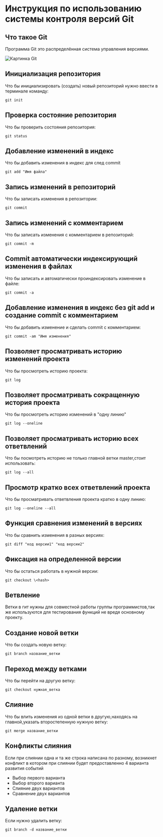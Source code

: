# **Инструкция по использованию системы контроля версий Git**

## Что такое Git

Программа Git это распределённая система управления версиями.

![Картинка Git](123.jpeg)

## Инициализация репозитория 

Что бы инициализировать (создать) новый репозиторий нужно ввести в терминале команду:
    
    git init

## Проверка состояние репозитория

Что бы проверить состояния репозитория:

    git status

## Добавление изменений в индекс

Что бы добавить изменения в индекс для след commit 

    git add "Имя файла"

## Запись изменений в репозиторий

Что бы записать изменения в репозитории:

    git commit 

## Запись изменений с комментарием

Что бы записать изменения с комментарием в репозиторий:

    git commit -m

## Commit автоматически индексирующий изменения в файлах

Что бы записать и автоматически проиндексировать изменение в файле:


    git commit -a

## Добавление изменения в индекс без git add и создание commit с комментарием

Что бы добавить изменение и сделать commit с комментарием:

    git commit -am "Имя изменения"

## Позволяет просматривать историю изменений проекта

Что бы просмотреть историю проекта:

    git log

## Позволяет просматривать сокращенную история проекта

Что бы просмотреть историю изменений в "одну линию"

    git log --oneline

## Позволяет просматривать историю всех ответвлений 

Что бы посмотреть историю не только главной ветки master,стоит использовать:

    git log --all

## Просмотр кратко всех ответвлений проекта

Что бы просматривать ответвления проекта кратко в одну линию:

    git log --oneline --all

## Функция сравнения изменений в версиях

Что бы сравнить изменения в разных версиях:

    git diff "код версии1" "код версии2"

## Фиксация на определенной версии

Что бы остаться работать в нужной версии:

    git checkout \<hash>


## Ветвление

Ветки в гит нужны для совместной работы группы программистов,так же используются для тестирования функций не вредя основному проекту.


## Создание новой ветки

Что бы создать новую ветку:

    git branch название_ветки

## Переход между ветками

Что бы перейти на другую ветку:

    git checkout нужная_ветка

## Слияние 

Что бы влить изменения из одной ветки в другую,находясь на главной,указать второстепенную нужную ветку:

    git merge название_ветки

## Конфликты слияния

Если при слиянии одна и та же строка написана по разному, возникнет конфликт в котором при слиянии будет предоставленно 4 варианта развития событий

* Выбор первого варианта
* Выбор второго варианта
* Слияние двух вариантов
* Сравнение двух вариантов

## Удаление ветки

Если нужно удалить ветку:

    git branch -d название_ветки

